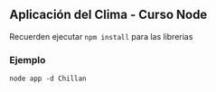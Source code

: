 ## Aplicación del Clima - Curso Node


Recuerden ejecutar ```npm install``` para las librerias 

### Ejemplo 

```
node app -d Chillan
```